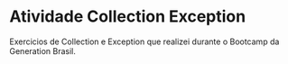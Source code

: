 # Atividade Collection Exception 

Exercicios de Collection e Exception que realizei durante o Bootcamp da Generation Brasil.

